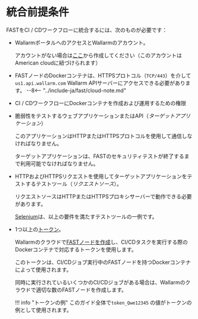 [link-wl-portal-us]:        https://us1.my.wallarm.com
[link-wl-portal-eu]:        https://my.wallarm.com    
[link-fast-trial]:          https://fast.wallarm.com/signup/
[link-selenium]:            https://www.seleniumhq.org/

[doc-create-node]:          ../operations/create-node.md
[doc-about-token]:          ../operations/internals.md#token
[doc-integration-overview]: integration-overview.md


#   統合前提条件

FASTをCI / CDワークフローに統合するには、次のものが必要です：

* WallarmポータルへのアクセスとWallarmのアカウント。
    
    アカウントがない場合は[ここ][link-fast-trial]から作成してください（このアカウントはAmerican cloudに紐づけられます）
    
* FASTノードのDockerコンテナは、HTTPSプロトコル（`TCP/443`）を介して`us1.api.wallarm.com` Wallarm APIサーバーにアクセスできる必要があります。
--8<-- "../include-ja/fast/cloud-note.md"

 * CI / CDワークフローにDockerコンテナを作成および運用するための権限
    
* 脆弱性をテストするウェブアプリケーションまたはAPI（*ターゲットアプリケーション*）
    
    このアプリケーションはHTTPまたはHTTPSプロトコルを使用して通信しなければなりません。
    
    ターゲットアプリケーションは、FASTのセキュリティテストが終了するまで利用可能でなければなりません。
    
* HTTPおよびHTTPSリクエストを使用してターゲットアプリケーションをテストするテストツール（*リクエストソース*）。
    
    リクエストソースはHTTPまたはHTTPSプロキシサーバーで動作できる必要があります。
    
    [Selenium][link-selenium]は、以上の要件を満たすテストツールの一例です。
    
* 1つ以上の[トークン][doc-about-token]。
    <p id="anchor-token"></p>

    Wallarmのクラウドで[FASTノードを作成][doc-create-node]し、CI/CDタスクを実行する際のDockerコンテナで対応するトークンを使用します。
    
    このトークンは、CI/CDジョブ実行中のFASTノードを持つDockerコンテナによって使用されます。

    同時に実行されているいくつかのCI/CDジョブがある場合は、Wallarmのクラウドで適切な数のFASTノードを作成します。

    !!! info "トークンの例"
        このガイド全体で`token_Qwe12345` の値がトークンの例として使用されます。